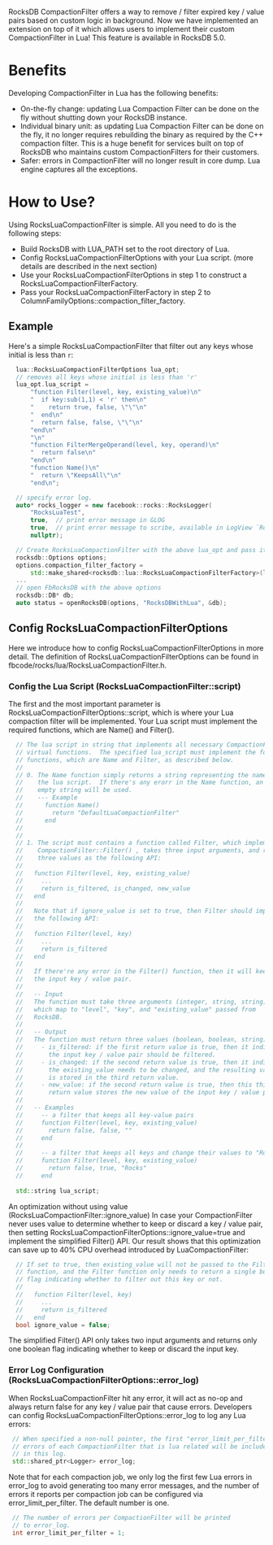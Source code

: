RocksDB CompactionFilter offers a way to remove / filter expired key / value pairs based on custom logic in background.  Now we have implemented an extension on top of it which allows users to implement their custom CompactionFilter in Lua!  This feature is available in RocksDB 5.0.

# Benefits

Developing CompactionFilter in Lua has the following benefits:

* On-the-fly change: updating Lua Compaction Filter can be done on the fly without shutting down your RocksDB instance.
* Individual binary unit:  as updating Lua Compaction Filter can be done on the fly, it no longer requires rebuilding the binary as required by the C++ compaction filter.  This is a huge benefit for services built on top of RocksDB who maintains custom CompactionFilters for their customers.
* Safer: errors in CompactionFilter will no longer result in core dump.  Lua engine captures all the exceptions.

# How to Use? 

Using RocksLuaCompactionFilter is simple.  All you need to do is the following steps:

* Build RocksDB with LUA_PATH set to the root directory of Lua.
* Config RocksLuaCompactionFilterOptions with your Lua script. (more details are described in the next section)
* Use your RocksLuaCompactionFilterOptions in step 1 to construct a RocksLuaCompactionFilterFactory.
* Pass your RocksLuaCompactionFilterFactory in step 2 to ColumnFamilyOptions::compaction_filter_factory. 

## Example 

Here's a simple RocksLuaCompactionFilter that filter out any keys whose initial is less than `r`:

```cpp
  lua::RocksLuaCompactionFilterOptions lua_opt;
  // removes all keys whose initial is less than 'r'
  lua_opt.lua_script =
      "function Filter(level, key, existing_value)\n"
      "  if key:sub(1,1) < 'r' then\n"
      "    return true, false, \"\"\n"
      "  end\n"
      "  return false, false, \"\"\n"
      "end\n"
      "\n"
      "function FilterMergeOperand(level, key, operand)\n"
      "  return false\n"
      "end\n"
      "function Name()\n"
      "  return \"KeepsAll\"\n"
      "end\n";

  // specify error log.
  auto* rocks_logger = new facebook::rocks::RocksLogger(
      "RocksLuaTest",
      true,  // print error message in GLOG
      true,  // print error message to scribe, available in LogView `RocksDB ERROR`
      nullptr);

  // Create RocksLuaCompactionFilter with the above lua_opt and pass it to Options
  rocksdb::Options options;
  options.compaction_filter_factory =
      std::make_shared<rocksdb::lua::RocksLuaCompactionFilterFactory>(lua_opt);
  ...
  // open FbRocksDB with the above options
  rocksdb::DB* db;
  auto status = openRocksDB(options, "RocksDBWithLua", &db);
```

## Config RocksLuaCompactionFilterOptions 

Here we introduce how to config RocksLuaCompactionFilterOptions in more detail.  The definition of RocksLuaCompactionFilterOptions can be found in fbcode/rocks/lua/RocksLuaCompactionFilter.h.

### Config the Lua Script (RocksLuaCompactionFilter::script) 
The first and the most important parameter is RocksLuaCompactionFilterOptions::script, which is where your Lua compaction filter will be implemented.  Your Lua script must implement the required functions, which are Name() and Filter().

```cpp
  // The lua script in string that implements all necessary CompactionFilter
  // virtual functions.  The specified lua_script must implement the following
  // functions, which are Name and Filter, as described below.
  //
  // 0. The Name function simply returns a string representing the name of
  //    the lua script.  If there's any erorr in the Name function, an
  //    empty string will be used.
  //    --- Example
  //      function Name()
  //        return "DefaultLuaCompactionFilter"
  //      end
  //
  //
  // 1. The script must contains a function called Filter, which implements
  //    CompactionFilter::Filter() , takes three input arguments, and returns
  //    three values as the following API:
  //
  //   function Filter(level, key, existing_value)
  //     ...
  //     return is_filtered, is_changed, new_value
  //   end
  //
  //   Note that if ignore_value is set to true, then Filter should implement
  //   the following API:
  //
  //   function Filter(level, key)
  //     ...
  //     return is_filtered
  //   end
  //
  //   If there're any error in the Filter() function, then it will keep
  //   the input key / value pair.
  //
  //   -- Input
  //   The function must take three arguments (integer, string, string),
  //   which map to "level", "key", and "existing_value" passed from
  //   RocksDB.
  //
  //   -- Output
  //   The function must return three values (boolean, boolean, string).
  //     - is_filtered: if the first return value is true, then it indicates
  //       the input key / value pair should be filtered.
  //     - is_changed: if the second return value is true, then it indicates
  //       the existing_value needs to be changed, and the resulting value
  //       is stored in the third return value.
  //     - new_value: if the second return value is true, then this third
  //       return value stores the new value of the input key / value pair.
  //
  //   -- Examples
  //     -- a filter that keeps all key-value pairs
  //     function Filter(level, key, existing_value)
  //       return false, false, ""
  //     end
  //
  //     -- a filter that keeps all keys and change their values to "Rocks"
  //     function Filter(level, key, existing_value)
  //       return false, true, "Rocks"
  //     end
    
  std::string lua_script;
```

An optimization without using value (RocksLuaCompactionFilter::ignore_value) 
In case your CompactionFilter never uses value to determine whether to keep or discard a key / value pair, then setting RocksLuaCompactionFilterOptions::ignore_value=true and implement the simplified Filter() API.   Our result shows that this optimization can save up to 40% CPU overhead introduced by LuaCompactionFilter:

```cpp
  // If set to true, then existing_value will not be passed to the Filter
  // function, and the Filter function only needs to return a single boolean
  // flag indicating whether to filter out this key or not.
  //
  //   function Filter(level, key)
  //     ...
  //     return is_filtered
  //   end
  bool ignore_value = false;
```

The simplified Filter() API only takes two input arguments and returns only one boolean flag indicating whether to keep or discard the input key.

### Error Log Configuration (RocksLuaCompactionFilterOptions::error_log) 
When RocksLuaCompactionFilter hit any error, it will act as no-op and always return false for any key / value pair that cause errors.  Developers can config RocksLuaCompactionFilterOptions::error_log to log any Lua errors:

```cpp
 // When specified a non-null pointer, the first "error_limit_per_filter"
 // errors of each CompactionFilter that is lua related will be included
 // in this log.
 std::shared_ptr<Logger> error_log;
```

Note that for each compaction job, we only log the first few Lua errors in error_log to avoid generating too many error messages, and the number of errors it reports per compaction job can be configured via error_limit_per_filter.  The default number is one.

```cpp
 // The number of errors per CompactionFilter will be printed
 // to error_log.
 int error_limit_per_filter = 1;
```